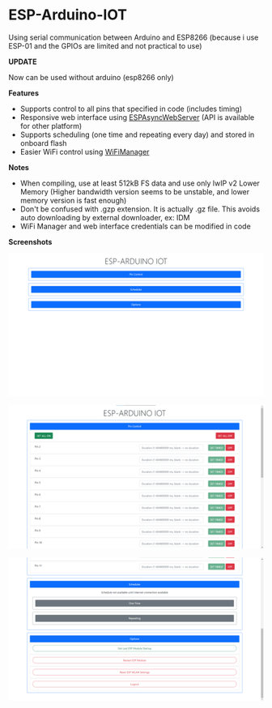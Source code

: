 # ESP-Arduino-IOT

Using serial communication between Arduino and ESP8266 (because i use  ESP-01 and the GPIOs are limited and not practical to use)

**UPDATE**

Now can be used without arduino (esp8266 only)

**Features** 

* Supports control to all pins that specified in code (includes timing)
* Responsive web interface using [ESPAsyncWebServer](https://github.com/me-no-dev/ESPAsyncWebServer) (API is available for other platform)
* Supports scheduling (one time and repeating every day) and stored in onboard flash
* Easier WiFi control using [WiFiManager](https://github.com/tzapu/WiFiManager)

**Notes** 

* When compiling, use at least 512kB FS data  and use only lwIP v2 Lower Memory (Higher bandwidth version seems to be unstable, and lower memory version is fast enough)
* Don't be confused with .gzp extension. It is actually .gz file. This avoids auto downloading by external downloader, ex: IDM
* WiFi Manager and web interface credentials can be modified in code

**Screenshots**

![Preview](img/1.png)

![Preview](img/2.png)

![Preview](img/3.png)
